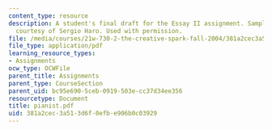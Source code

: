 ```yaml
---
content_type: resource
description: A student's final draft for the Essay II assignment. Sample student essay
  courtesy of Sergio Haro. Used with permission.
file: /media/courses/21w-730-2-the-creative-spark-fall-2004/381a2cec3a513d6f0efbe906b0c03929_pianist.pdf
file_type: application/pdf
learning_resource_types:
- Assignments
ocw_type: OCWFile
parent_title: Assignments
parent_type: CourseSection
parent_uid: bc95e690-5ceb-0919-503e-cc37d34ee356
resourcetype: Document
title: pianist.pdf
uid: 381a2cec-3a51-3d6f-0efb-e906b0c03929
---
```

